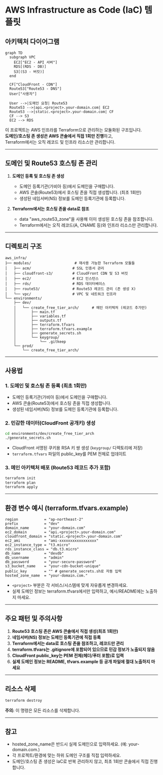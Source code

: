 # AWS Infrastructure as Code (IaC) 템플릿

## 아키텍처 다이어그램

```mermaid
graph TD
  subgraph VPC
    EC2["EC2 - API 서버"]
    RDS[(RDS - DB)]
    S3[(S3 - 버킷)]
  end

  CF["CloudFront - CDN"]
  Route53["Route53 - DNS"]
  User["사용자"]

  User -->|도메인 요청| Route53
  Route53 -->|api.<project>.your-domain.com| EC2
  Route53 -->|static.<project>.your-domain.com| CF
  CF --> S3
  EC2 --> RDS
```

이 프로젝트는 AWS 인프라를 Terraform으로 관리하는 모듈화된 구조입니다.  
**도메인/호스팅 존 생성은 AWS 콘솔에서 직접 1회만 진행**하고,  
Terraform에서는 오직 레코드 및 인프라 리소스만 관리합니다.

---

## 도메인 및 Route53 호스팅 존 관리

1. **도메인 등록 및 호스팅 존 생성**
   - 도메인 등록기관(가비아 등)에서 도메인을 구매합니다.
   - AWS 콘솔(Route53)에서 호스팅 존을 직접 생성합니다. (최초 1회만)
   - 생성된 네임서버(NS) 정보를 도메인 등록기관에 등록합니다.

2. **Terraform에서는 호스팅 존을 data로 참조**
   - data "aws_route53_zone"을 사용해 이미 생성된 호스팅 존을 참조합니다.
   - Terraform에서는 오직 레코드(A, CNAME 등)와 인프라 리소스만 관리합니다.

---

## 디렉토리 구조

```
aws_infra/
├── modules/                    # 재사용 가능한 Terraform 모듈들
│   ├── acm/                   # SSL 인증서 관리
│   ├── cloudfront-s3/         # CloudFront CDN 및 S3 버킷
│   ├── ec2/                   # EC2 인스턴스
│   ├── rds/                   # RDS 데이터베이스
│   ├── route53/               # Route53 레코드 관리 (존 생성 X)
│   └── vpc/                   # VPC 및 네트워크 인프라
└── environments/
    ├── dev/
    │   └── create_free_tier_arch/      # 메인 아키텍처 (레코드 추가만)
    │       ├── main.tf
    │       ├── variables.tf
    │       ├── outputs.tf
    │       ├── terraform.tfvars
    │       ├── terraform.tfvars.example
    │       ├── generate_secrets.sh
    │       └── keygroup/
    │           └── .gitkeep
    └── prod/
        └── create_free_tier_arch/
```

---

## 사용법

### 1. 도메인 및 호스팅 존 등록 (최초 1회만)
- 도메인 등록기관(가비아 등)에서 도메인을 구매합니다.
- AWS 콘솔(Route53)에서 호스팅 존을 직접 생성합니다.
- 생성된 네임서버(NS) 정보를 도메인 등록기관에 등록합니다.

### 2. 민감한 데이터(CloudFront 공개키) 생성

```bash
cd environments/dev/create_free_tier_arch
./generate_secrets.sh
```
- CloudFront 서명된 쿠키용 RSA 키 쌍 생성 (`keygroup/` 디렉토리에 저장)
- `terraform.tfvars` 파일의 public_key를 PEM 전체로 업데이트

### 3. 메인 아키텍처 배포 (Route53 레코드 추가 포함)

```bash
terraform init
terraform plan
terraform apply
```

---

## 환경 변수 예시 (terraform.tfvars.example)

```hcl
region            = "ap-northeast-2"
prefix            = "dev"
domain_name       = "your-domain.com"
ec2_domain        = "api.<project>.your-domain.com"
cloudfront_domain = "static.<project>.your-domain.com"
ec2_ami           = "ami-xxxxxxxxxxxxxxxxx"
ec2_instance_type = "t3.micro"
rds_instance_class = "db.t3.micro"
db_name           = "devdb"
db_username       = "admin"
db_password       = "your-secure-password"
s3_bucket_name    = "your-cdn-bucket-unique"
public_key        = "" # generate_secrets.sh로 자동 입력
hosted_zone_name  = "your-domain.com."
```
- `<project>` 부분은 각 서비스/시스템에 맞게 자유롭게 변경하세요.
- 실제 도메인 정보는 terraform.tfvars에서만 입력하고, 예시/README에는 노출하지 마세요.

---

## 주요 패턴 및 주의사항

1. **Route53 호스팅 존은 AWS 콘솔에서 직접 생성(최초 1회만)**
2. **네임서버(NS) 정보는 도메인 등록기관에 직접 등록**
3. **Terraform에서는 data로 호스팅 존을 참조하고, 레코드만 관리**
4. **terraform.tfvars는 .gitignore에 포함되어 있으므로 민감 정보가 노출되지 않음**
5. **CloudFront public_key는 PEM 전체(헤더/푸터 포함)로 입력**
6. **실제 도메인 정보는 README, tfvars.example 등 공개 파일에 절대 노출하지 마세요**

---

## 리소스 삭제

```bash
terraform destroy
```
**주의:** 이 명령은 모든 리소스를 삭제합니다.

---

## 참고

- hosted_zone_name은 반드시 실제 도메인으로 입력하세요. (예: your-domain.com.)
- 각 프로젝트/환경에 맞는 하위 도메인 구조를 직접 입력하세요.
- 도메인/호스팅 존 생성은 IaC로 반복 관리하지 않고, 최초 1회만 콘솔에서 직접 진행합니다. 